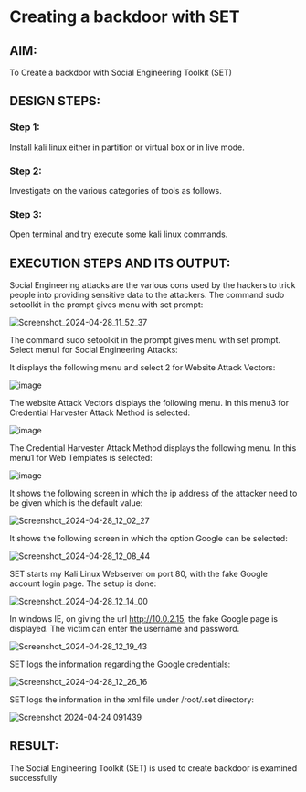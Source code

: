 # Creating a backdoor with SET

## AIM:
To Create a backdoor with Social Engineering Toolkit (SET)

## DESIGN STEPS:
### Step 1:
Install kali linux either in partition or virtual box or in live mode.

### Step 2:
Investigate on the various categories of tools as follows.

### Step 3:
Open terminal and try execute some kali linux commands.

## EXECUTION STEPS AND ITS OUTPUT:
Social Engineering attacks are the various cons used by the hackers to trick people into providing sensitive data to the attackers. The command sudo setoolkit in the prompt gives menu with set prompt:

![Screenshot_2024-04-28_11_52_37](https://github.com/JananiSoundararajan/creating-a-backdoor-with-SET/assets/119477549/e67abd28-edff-40a1-973f-50e402357549)


The command sudo setoolkit in the prompt gives menu with set prompt. Select menu1 for Social Engineering Attacks:

It displays the following menu and select 2 for Website Attack Vectors:

![image](https://github.com/Yamunaasri/creating-a-backdoor-with-SET/assets/115707860/880a2bde-a9f3-452a-90f1-bdd2a2a9f572)

The website Attack Vectors displays the following menu. In this menu3 for Credential Harvester Attack Method is selected:

![image](https://github.com/Yamunaasri/creating-a-backdoor-with-SET/assets/115707860/8ed9bef6-f39f-4666-83d3-ea373ef49105)

The Credential Harvester Attack Method displays the following menu. In this menu1 for Web Templates is selected: 

![image](https://github.com/Yamunaasri/creating-a-backdoor-with-SET/assets/115707860/3c59ee6c-17fb-4fe6-a892-ca404e6f809c)

It shows the following screen in which the ip address of the attacker need to be given which is the default value:

![Screenshot_2024-04-28_12_02_27](https://github.com/JananiSoundararajan/creating-a-backdoor-with-SET/assets/119477549/aae80965-20fa-46fa-878d-f0f912e8dc2e)


It shows the following screen in which the option Google can be selected: 

![Screenshot_2024-04-28_12_08_44](https://github.com/JananiSoundararajan/creating-a-backdoor-with-SET/assets/119477549/77bf3ede-6f37-4abf-9e5c-5a0a20f71a38)


SET starts my Kali Linux Webserver on port 80, with the fake Google account login page. The setup is done: 

![Screenshot_2024-04-28_12_14_00](https://github.com/JananiSoundararajan/creating-a-backdoor-with-SET/assets/119477549/2b41ad0b-3065-490f-bc59-d5a641acb56f)


In windows IE, on giving the url http://10.0.2.15, the fake Google page is displayed. The victim can enter the username and password.

![Screenshot_2024-04-28_12_19_43](https://github.com/JananiSoundararajan/creating-a-backdoor-with-SET/assets/119477549/136422da-1e97-471c-9ff9-273da837ac37)


SET logs the information regarding the Google credentials: 

![Screenshot_2024-04-28_12_26_16](https://github.com/JananiSoundararajan/creating-a-backdoor-with-SET/assets/119477549/e822fdf9-0c18-488f-b36a-361a5a8cbab3)


SET logs the information in the xml file under /root/.set directory:

![Screenshot 2024-04-24 091439](https://github.com/Yamunaasri/creating-a-backdoor-with-SET/assets/115707860/d5cb5cc7-d79a-4a16-a3e9-2cf6bf9a03c5)

## RESULT:
The Social Engineering Toolkit (SET) is used to create backdoor is  examined successfully

